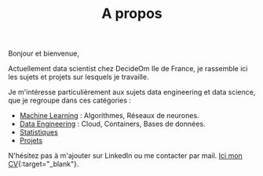 ﻿---
title: "A propos"
excerpt: ""
author_profile: true
layout: single
header :
    image: "assets/images/covers/main-cover.jpg"
---

Bonjour et bienvenue,

Actuellement data scientist chez DecideOm Ile de France, je rassemble ici les sujets et projets sur lesquels je travaille.

Je m'intéresse particulièrement aux sujets data engineering et data science, que je regroupe dans ces catégories :
- [Machine Learning](https://alexpeterbec.github.io/ml/) : Algorithmes, Réseaux de neurones.
- [Data Engineering](https://alexpeterbec.github.io/engnr/) : Cloud, Containers, Bases de données.
- [Statistiques](https://alexpeterbec.github.io/st/)
- [Projets](https://alexpeterbec.github.io/projects/) 

N'hésitez pas à m'ajouter sur LinkedIn ou me contacter par mail. [Ici  mon CV](https://alexpeterbec.github.io/assets/docs/CV-Alexandre-Bec.pdf){:target="_blank"}.
